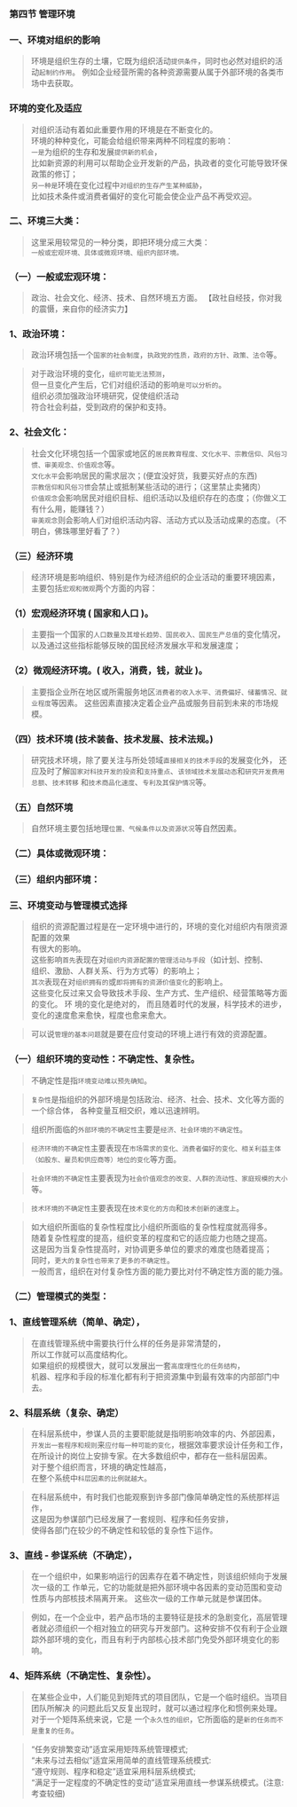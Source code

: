 ### 第四节 管理环境
### 一、环境对组织的影响
>   环境是组织生存的土壤，它既为组织活动`提供条件`，同时也必然对组织的活动`起制约作用`。
例如企业经营所需的各种资源需要从属于外部环境的各类市场中去获取。

### 环境的变化及适应
>   对组织活动有着如此重要作用的环境是在不断变化的。        
环境的种种变化，可能会给组织带来两种不同程度的影响：        
`一是`为组织的生存和发展`提供新的机会`，        
    比如新资源的利用可以帮助企业开发新的产品，执政者的变化可能导致环保政策的修订；        
`另一种是`环境在变化过程中`对组织的生存产生某种威胁`，        
    比如技术条件或消费者偏好的变化可能会使企业产品不再受欢迎。        

### 二、环境三大类：
>   这里采用较常见的一种分类，即把环境分成三大类：  
`一般或宏观环境、具体或微观环境、组织内部环境。`

### （一）一般或宏观环境：
>   政治、社会文化、经济、技术、自然环境五方面。
【政社自经技，你对我的震慑，来自你的经济实力】

### 1、政治环境：
>   政治环境包括一个`国家的社会制度`，`执政党的性质，政府的方针、政策、法令`等。

>   对于政治环境的变化，`组织可能无法预测`，    
但一旦变化产生后，它们对组织活动的影响`是可以分析的`。    
组织必须加强政治环境研究，促使组织活动    
符合社会利益，受到政府的保护和支持。  

### 2、社会文化：
>   社会文化环境包括一个国家或地区的`居民教育程度、文化水平、宗教信仰、风俗习惯、审美观念、价值观念`等。     
`文化水平`会影响居民的需求层次；(便宜没好货，我要买好点的东西)     
`宗教信仰和风俗习惯`会禁止或抵制某些活动的进行；（这里禁止卖猪肉）     
`价值观念`会影响居民对组织目标、组织活动以及组织存在的态度；（你做义工有什么用，能赚钱？）     
`审美观念`则会影响人们对组织活动内容、活动方式以及活动成果的态度。（不明白，佛珠哪里好看了？）   

### （三）经济环境
>   经济环境是影响组织、特别是作为经济组织的企业活动的重要环境因素，
主要包括`宏观和微观`两个方面的内容： 
### （1）宏观经济环境 ( 国家和人口 )。     
>   主要指一个国家的`人口数量及其增长趋势、国民收入、国民生产总值`的变化情况，以及通过这些指标能够反映的国民经济发展水平和发展速度； 

### （2）微观经济环境。( 收入，消费，钱，就业 )。     
>   主要指企业所在地区或所需服务地区`消费者的收入水平、消费偏好、储蓄情况、就业程度`等因素。
这些因素直接决定着企业产品或服务目前到未来的市场规模。  

### （四）技术环境 (技术装备、技术发展、技术法规。)
>   研究技术环境，除了要关注与所处领域`直接相关的技术手段`的发展变化外，
还应及时了解`国家对科技开发的投资`和`支持重点`、`该领域技术发展动态`和`研究开发费用总额`、`技术转移`
和`技术商品化速度`、`专利及其保护情况`等。

### （五）自然环境
>   自然环境主要包括地理`位置、气候条件以及资源状况`等自然因素。

### （二）具体或微观环境：
### （三）组织内部环境：

### 三、环境变动与管理模式选择
>   组织的资源配置过程是在一定环境中进行的，环境的变化对组织内有限资源配置的效果   
有很大的影响。   
>   这些影响`首先`表现在对`组织内资源配置的管理活动与手段`（如计划、控制、   
组织、激励、人群关系、行为方式等）的影响上；   
`其次`表现在对`组织拥有的`或`即将拥有的资源价值变化`的影响上。   
这些变化反过来又会导致技术手段、生产方式、生产组织、经营策略等方面的变化。
环   境的变化是绝对的， 而且随着时代的发展，科学技术的进步，变化的速度愈来愈快，程度也愈来愈大。   
   
>   可以说`管理的基本问题`就是要在应付变动的环境上进行有效的资源配置。 

### （一）组织环境的变动性：不确定性、复杂性。
>   不确定性是指`环境变动难以预先确知`。

>   `复杂性`是指组织的外部环境是包括政治、经济、社会、技术、文化等方面的一个综合体，
各种变量互相交织，难以迅速辨明。

>   组织所面临的`外部环境的不确定性`主要是`经济、社会环境的不确定性`。

>   `经济环境的不确定性`主要表现在`市场需求的变化、消费者偏好的变化、相关利益主体（如股东、雇员和供应商等）地位的变化`等方面。

>   `社会环境的不确定性`主要表现为`社会价值观念的改变、人群的流动性、家庭规模的大小`等。

>   `技术环境的不确定性`主要表现在`技术变化的方向`和`技术创新的速度上`。

>   如大组织所面临的复杂性程度比小组织所面临的复杂性程度就高得多。    
随着复杂性程度的提高，组织变革的程度和它的适应能力也随之提高。    
这是因为当复杂性提高时，对协调更多单位的要求的难度也随着提高；    
同时，`更大的复杂性也带来了更多的不确定性`。    
一般而言，组织在对付复杂性方面的能力要比对付不确定性方面的能力强。    

### （二）管理模式的类型： 
### 1、直线管理系统（简单、确定）， 
>   在直线管理系统中需要执行什么样的任务是非常清楚的，    
所以工作就可以高度结构化。    
如果组织的规模很大，就可以发展出一套`高度理性化的任务结构`，    
机器、程序和手段的标准化都有利于把资源集中到最有效率的内部部门中去。    

### 2、科层系统（复杂、确定）
>   在科层系统中，参谋人员的主要职能就是指明影响效率的内、外部因素，       
`开发出一套程序和规则`来`应付每一种可能的变化`，根据效率要求设计任务和工作，       
在所设计的岗位上安排专家。在大多数组织中，都存在一些科层因素。       
对于整个组织而言，环境的确定性越高，       
在整个系统中`科层因素的比例就越大`。       
   
>   在科层系统中，有时我们也能观察到许多部门像简单确定性的系统那样运作，       
这是因为参谋部门已经发展了一套规则、程序和任务安排，       
使得各部门在较少的不确定性和较低的复杂性下运作。
       
### 3、直线 - 参谋系统（不确定）， 
>   在一个组织中，如果影响运行的因素存在着不确定性，则该组织倾向于发展次一级的工
作单元，它的功能就是把外部环境中各因素的变动范围和变动性质与内部核技术隔离开来。
这些次一级的工作单元就是参谋团体。

>   例如，在一个企业中，若产品市场的主要特征是技术的急剧变化，高层管理者就必须组织一个相对独立的研究与开发部门。这种安排不仅有利于企业跟踪外部环境的变化，而且有利于内部核心技术部门免受外部环境变化的影响。

### 4、矩阵系统（不确定性、复杂性）。
>   在某些企业中，人们能见到矩阵式的项目团队，它是一个临时组织。当项目团队所解决
的问题此后又反复出现时，就可以通过程序化和惯例来处理。对于一个矩阵系统来说，它是
一个`永久性的组织`，它所面临的是`新的任务而不是重复的任务`。

>   “任务安排繁变动”适宜采用矩阵系统管理模式;     
    “未来与过去相似”适宜采用简单的直线管理系统模式:     
    “遵守规则、程序和稳定”适宜采用科层系统模式;     
    “满足于一定程度的不确定性的变动”适宜采用直线一参谋系统模式。(注意:考查较细)     




